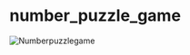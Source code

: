 # number_puzzle_game 
![Numberpuzzlegame](https://user-images.githubusercontent.com/43089598/104334032-e2a4ec00-5517-11eb-8841-a676f082697d.gif)
